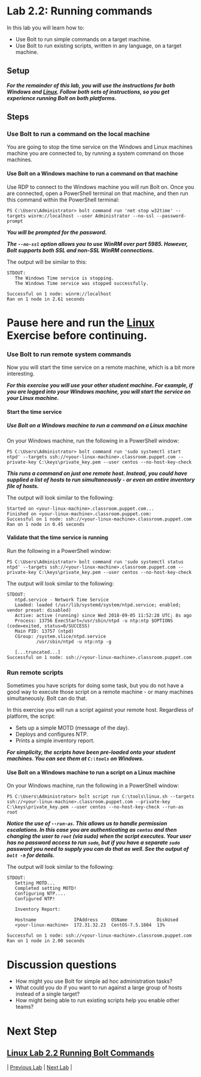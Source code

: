 # Lab 2.2: Running commands

In this lab you will learn how to:

* Use Bolt to run simple commands on a target machine.
* Use Bolt to run existing scripts, written in any language, on a target machine.

## Setup

**_For the remainder of this lab, you will use the instructions for both Windows and [Linux](../../Linux/lab-02.2-Running-Bolt-Commands). Follow both sets of instructions, so you get experience running Bolt on both platforms._**

## Steps

### Use Bolt to run a command on the local machine

You are going to stop the time service on the Windows and Linux machines machine you are connected to, by running a system command on those machines.

#### Use Bolt on a Windows machine to run a command on that machine

Use RDP to connect to the Windows machine you will run Bolt on. Once you are connected, open a PowerShell terminal on that machine, and then run this command within the PowerShell terminal:

```PS C:\Users\Administrator> bolt command run 'net stop w32time' --targets winrm://localhost --user Administrator --no-ssl --password-prompt```

**_You will be prompted for the password._**

**_The `--no-ssl` option allows you to use WinRM over port 5985. However, Bolt supports both SSL and non-SSL WinRM connections._**

The output will be similar to this:

```
STDOUT:
   The Windows Time service is stopping.
   The Windows Time service was stopped successfully.

Successful on 1 node: winrm://localhost
Ran on 1 node in 2.61 seconds
```

# Pause here and run the [Linux](../../Linux/lab-02.2-Running-Bolt-Commands) Exercise before continuing.

### Use Bolt to run remote system commands

Now you will start the time service on a remote machine, which is a bit more interesting.

**_For this exercise you will use your *other* student machine. For example, if you are logged into your Windows machine, you will start the service on your Linux machine._**

#### Start the time service

##### Use Bolt on a Windows machine to run a command on a Linux machine

On your Windows machine, run the following in a PowerShell window:

```PS C:\Users\Administrator> bolt command run 'sudo systemctl start ntpd' --targets ssh://<your-linux-machine>.classroom.puppet.com --private-key C:\keys\private_key.pem --user centos --no-host-key-check```

**_This runs a command on just one remote host. Instead, you could have supplied a list of hosts to run simultaneously - or even an entire inventory file of hosts._**

The output will look similar to the following:

   ```
   Started on <your-linux-machine>.classroom.puppet.com...
   Finished on <your-linux-machine>.classroom.puppet.com:
   Successful on 1 node: ssh://<your-linux-machine>.classroom.puppet.com
   Ran on 1 node in 0.45 seconds
   ```

#### Validate that the time service is running

Run the following in a PowerShell window:

```PS C:\Users\Administrator> bolt command run 'sudo systemctl status ntpd' --targets ssh://<your-linux-machine>.classroom.puppet.com --private-key C:\keys\private_key.pem --user centos --no-host-key-check```

The output will look similar to the following:

```
STDOUT:
   ntpd.service - Network Time Service
   Loaded: loaded (/usr/lib/systemd/system/ntpd.service; enabled; vendor preset: disabled)
   Active: active (running) since Wed 2018-09-05 11:52:28 UTC; 8s ago
   Process: 13756 ExecStart=/usr/sbin/ntpd -u ntp:ntp $OPTIONS (code=exited, status=0/SUCCESS)
   Main PID: 13757 (ntpd)
   CGroup: /system.slice/ntpd.service
           /usr/sbin/ntpd -u ntp:ntp -g

   [...truncated...]
Successful on 1 node: ssh://<your-linux-machine>.classroom.puppet.com
```

### Run remote scripts

Sometimes you have scripts for doing some task, but you do not have a good way to execute those script on a remote machine - or many machines simultaneously. Bolt can do that.

In this exercise you will run a script against your remote host. Regardless of platform, the script:

* Sets up a simple MOTD (message of the day).
* Deploys and configures NTP.
* Prints a simple inventory report.

**_For simplicity, the scripts have been pre-loaded onto your student machines. You can see them at `C:\tools` on Windows._**

#### Use Bolt on a Windows machine to run a script on a Linux machine

On your Windows machine, run the following in a PowerShell window:

```PS C:\Users\Administrator> bolt script run C:\tools\linux.sh --targets ssh://<your-linux-machine>.classroom.puppet.com --private-key C:\keys\private_key.pem --user centos --no-host-key-check --run-as root```

**_Notice the use of `--run-as`. This allows us to handle permission escalations. In this case you are authenticating as `centos` and then changing the user to `root` (via sudo) when the script executes. Your user has no password access to run `sudo`, but if you have a separate `sudo` password you need to supply you can do that as well. See the output of `bolt -h` for details._**

The output will look similar to the following:

```
STDOUT:
   Setting MOTD...
   Completed setting MOTD!
   Configuring NTP....
   Configured NTP!

   Inventory Report:

   Hostname              IPAddress     OSName           DiskUsed
   <your-linux-machine>  172.31.32.23  CentOS-7.5.1804  13%

Successful on 1 node: ssh://<your-linux-machine>.classroom.puppet.com
Ran on 1 node in 2.00 seconds
```

# Discussion questions

* How might you use Bolt for simple ad hoc administration tasks?
* What could you do if you want to run against a large group of hosts instead of a single target?
* How might being able to run existing scripts help you enable other teams?

Next Step
======

[Linux Lab 2.2 Running Bolt Commands](../../Linux/lab-02.2-Running-Bolt-Commands)
---

|  [Previous Lab](../lab-02.1-Install-Puppet-Bolt)  |  [Next Lab](../lab-05.1-Puppet-Agent-deployment)  |
